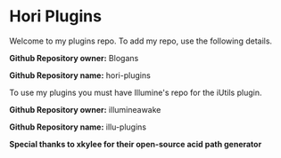 # Hori Plugins

Welcome to my plugins repo. To add my repo, use the following details.


**Github Repository owner:** Blogans

**Github Repository name:** hori-plugins


To use my plugins you must have Illumine's repo for the iUtils plugin.


**Github Repository owner:** illumineawake

**Github Repository name:** illu-plugins


**Special thanks to xkylee for their open-source acid path generator** 